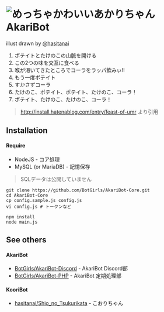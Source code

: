 ![めっちゃかわいいあかりちゃん](https://user-images.githubusercontent.com/14953122/45546896-b8fd2c80-b859-11e8-8198-eb73ec90573e.png)
**AkariBot**
========
illust drawn by [@hasitanai](https://github.com/hasitanai)

1. ポテイトとたけのこの山脈を開ける
2. この2つの味を交互に食べる
3. 喉が渇いてきたところでコーラをラッパ飲みぃ!!
4. もう一度ポテイト
5. すかさずコーラ
6. たけのこ、ポテイト、ポテイト、たけのこ、コーラ！
7. ポテイト、たけのこ、たけのこ、コーラ！

> http://install.hatenablog.com/entry/feast-of-umr より引用


## Installation

#### Require
- NodeJS - コア処理
- MySQL (or MariaDB) - 記憶保存
> SQLデータは公開していません

```
git clone https://github.com/BotGirls/AkariBot-Core.git
cd AkariBot-Core
cp config.sample.js config.js
vi config.js # トークンなど

npm install
node main.js
```

## See others

#### AkariBot
- [BotGirls/AkariBot-Discord](https://github.com/BotGirls/AkariBot-Discord) - AkariBot Discord部
- [BotGirls/AkariBot-PHP](https://github.com/BotGirls/AkariBot-PHP) - AkariBot 定期処理部

#### KooriBot
- [hasitanai/Shio_no_Tsukurikata](https://github.com/hasitanai/Shio_no_Tsukurikata) - こおりちゃん
